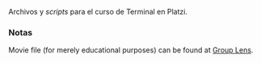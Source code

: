 Archivos y _scripts_ para el curso de Terminal en Platzi.

### Notas
Movie file (for merely educational purposes) can be found at [Group Lens](http://grouplens.org).
